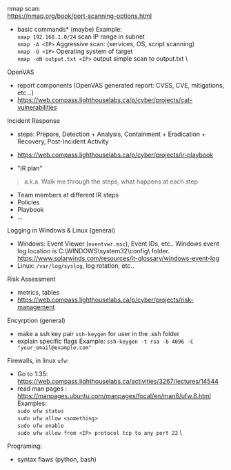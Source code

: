 nmap scan: \
https://nmap.org/book/port-scanning-options.html
- basic commands* (maybe)
Example: \
`nmap 192.168.1.0/24` scan IP range in subnet \
`nmap -A <IP>` Aggressive scan: (services, OS, script scanning) \
`nmap -O <IP>` Operating system of target \
`nmap -oN output.txt <IP>` output simple scan to output.txt \

OpenVAS
- report components (OpenVAS generated report: CVSS, CVE, mitigations, etc...)
- https://web.compass.lighthouselabs.ca/p/cyber/projects/cat-vulnerabilities

Incident Response
- steps:
Prepare, Detection + Analysis, Containment + Eradication + Recovery, Post-Incident Activity
- https://web.compass.lighthouselabs.ca/p/cyber/projects/ir-playbook

- "IR plan"
> a.k.a. Walk me through the steps, what happens at each step
- Team members at different IR steps
- Policies
- Playbook
- ...

Logging in Windows & Linux (general)
- Windows: Event Viewer (`eventvwr.msc`), Event IDs, etc..
Windows event log location is C:\WINDOWS\system32\config\ folder. \
https://www.solarwinds.com/resources/it-glossary/windows-event-log
- Linux: `/var/log/syslog`, log rotation, etc.. 

Risk Assessment 
- metrics, tables
- https://web.compass.lighthouselabs.ca/p/cyber/projects/risk-management

Encyrption (general)
- make a ssh key pair `ssh-keygen` for user in the .ssh folder
- explain specific flags
Example:
`ssh-keygen -t rsa -b 4096 -C "your_email@example.com"`

Firewalls, in linux `ufw`:
- Go to 1:35: https://web.compass.lighthouselabs.ca/activities/3267/lectures/14544
- read man pages : https://manpages.ubuntu.com/manpages/focal/en/man8/ufw.8.html
Examples: \
`sudo ufw status` \
`sudo ufw allow <something>` \
`sudo ufw enable` \
`sudo ufw allow from <IP> protocol tcp to any port 22` \

Programing:
- syntax flaws (python, bash)

